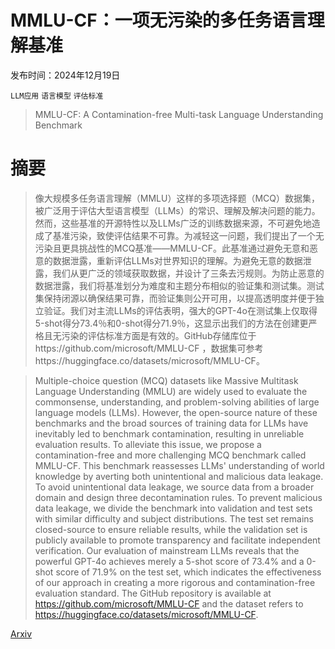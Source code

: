 # MMLU-CF：一项无污染的多任务语言理解基准

发布时间：2024年12月19日

`LLM应用` `语言模型` `评估标准`

> MMLU-CF: A Contamination-free Multi-task Language Understanding Benchmark

# 摘要

> 像大规模多任务语言理解（MMLU）这样的多项选择题（MCQ）数据集，被广泛用于评估大型语言模型（LLMs）的常识、理解及解决问题的能力。然而，这些基准的开源特性以及LLMs广泛的训练数据来源，不可避免地造成了基准污染，致使评估结果不可靠。为减轻这一问题，我们提出了一个无污染且更具挑战性的MCQ基准——MMLU-CF。此基准通过避免无意和恶意的数据泄露，重新评估LLMs对世界知识的理解。为避免无意的数据泄露，我们从更广泛的领域获取数据，并设计了三条去污规则。为防止恶意的数据泄露，我们将基准划分为难度和主题分布相似的验证集和测试集。测试集保持闭源以确保结果可靠，而验证集则公开可用，以提高透明度并便于独立验证。我们对主流LLMs的评估表明，强大的GPT-4o在测试集上仅取得5-shot得分73.4％和0-shot得分71.9％，这显示出我们的方法在创建更严格且无污染的评估标准方面是有效的。GitHub存储库位于https://github.com/microsoft/MMLU-CF ，数据集可参考https://huggingface.co/datasets/microsoft/MMLU-CF。

> Multiple-choice question (MCQ) datasets like Massive Multitask Language Understanding (MMLU) are widely used to evaluate the commonsense, understanding, and problem-solving abilities of large language models (LLMs). However, the open-source nature of these benchmarks and the broad sources of training data for LLMs have inevitably led to benchmark contamination, resulting in unreliable evaluation results. To alleviate this issue, we propose a contamination-free and more challenging MCQ benchmark called MMLU-CF. This benchmark reassesses LLMs' understanding of world knowledge by averting both unintentional and malicious data leakage. To avoid unintentional data leakage, we source data from a broader domain and design three decontamination rules. To prevent malicious data leakage, we divide the benchmark into validation and test sets with similar difficulty and subject distributions. The test set remains closed-source to ensure reliable results, while the validation set is publicly available to promote transparency and facilitate independent verification. Our evaluation of mainstream LLMs reveals that the powerful GPT-4o achieves merely a 5-shot score of 73.4% and a 0-shot score of 71.9% on the test set, which indicates the effectiveness of our approach in creating a more rigorous and contamination-free evaluation standard. The GitHub repository is available at https://github.com/microsoft/MMLU-CF and the dataset refers to https://huggingface.co/datasets/microsoft/MMLU-CF.

[Arxiv](https://arxiv.org/abs/2412.15194)